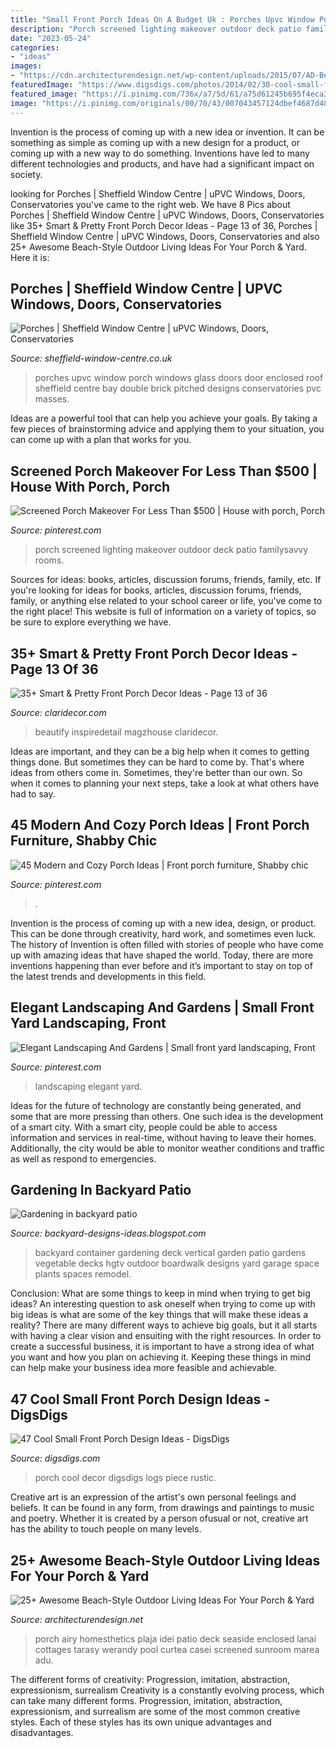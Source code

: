 ```yaml
---
title: "Small Front Porch Ideas On A Budget Uk : Porches Upvc Window Porch Windows Glass Doors Door Enclosed Roof Sheffield Centre Bay Double Brick Pitched Designs Conservatories Pvc Masses"
description: "Porch screened lighting makeover outdoor deck patio familysavvy rooms"
date: "2023-05-24"
categories:
- "ideas"
images:
- "https://cdn.architecturendesign.net/wp-content/uploads/2015/07/AD-Beach-Style-Outdoor-Living-Ideas-15.jpg"
featuredImage: "https://www.digsdigs.com/photos/2014/02/30-cool-small-front-porch-design-ideas-4.jpg"
featured_image: "https://i.pinimg.com/736x/a7/5d/61/a75d61245b695f4eca35893920b95ba2.jpg"
image: "https://i.pinimg.com/originals/00/70/43/007043457124dbef4687d4882279826c.jpg"
---
```



Invention is the process of coming up with a new idea or invention. It can be something as simple as coming up with a new design for a product, or coming up with a new way to do something. Inventions have led to many different technologies and products, and have had a significant impact on society.

	

		
looking for Porches | Sheffield Window Centre | uPVC Windows, Doors, Conservatories you've came to the right web. We have 8 Pics about Porches | Sheffield Window Centre | uPVC Windows, Doors, Conservatories like 35+ Smart &amp; Pretty Front Porch Decor Ideas - Page 13 of 36, Porches | Sheffield Window Centre | uPVC Windows, Doors, Conservatories and also 25+ Awesome Beach-Style Outdoor Living Ideas For Your Porch &amp; Yard. Here it is:
		
    
## Porches | Sheffield Window Centre | UPVC Windows, Doors, Conservatories

<img loading=lazy src="https://www.sheffield-window-centre.co.uk/assets/images/conservatories/Porches-3.jpg" onerror="this.onerror=null;this.src='https://tse2.mm.bing.net/th?id=OIP.3hfCkkjHpPMZboWz5P85OQHaJJ&amp;pid=15.1';" alt="Porches | Sheffield Window Centre | uPVC Windows, Doors, Conservatories">

_Source: sheffield-window-centre.co.uk_

>porches upvc window porch windows glass doors door enclosed roof sheffield centre bay double brick pitched designs conservatories pvc masses. 

	

Ideas are a powerful tool that can help you achieve your goals. By taking a few pieces of brainstorming advice and applying them to your situation, you can come up with a plan that works for you.

    
## Screened Porch Makeover For Less Than $500 | House With Porch, Porch

<img loading=lazy src="https://i.pinimg.com/originals/00/70/43/007043457124dbef4687d4882279826c.jpg" onerror="this.onerror=null;this.src='https://tse2.mm.bing.net/th?id=OIP.LOEdjVpjjLrc_DF8vjnktwHaNM&amp;pid=15.1';" alt="Screened Porch Makeover For Less Than $500 | House with porch, Porch">

_Source: pinterest.com_

>porch screened lighting makeover outdoor deck patio familysavvy rooms. 

	

Sources for ideas: books, articles, discussion forums, friends, family, etc.
If you're looking for ideas for books, articles, discussion forums, friends, family, or anything else related to your school career or life, you've come to the right place! This website is full of information on a variety of topics, so be sure to explore everything we have.

    
## 35+ Smart &amp; Pretty Front Porch Decor Ideas - Page 13 Of 36

<img loading=lazy src="http://claridecor.com/wp-content/uploads/2018/11/35-Smart-Pretty-Front-Porch-Decor-Ideas-13.jpg" onerror="this.onerror=null;this.src='https://tse4.mm.bing.net/th?id=OIP.IC5-U1nKgSjGNBh_ryziOwHaLH&amp;pid=15.1';" alt="35+ Smart &amp; Pretty Front Porch Decor Ideas - Page 13 of 36">

_Source: claridecor.com_

>beautify inspiredetail magzhouse claridecor. 

	

Ideas are important, and they can be a big help when it comes to getting things done. But sometimes they can be hard to come by. That's where ideas from others come in. Sometimes, they're better than our own. So when it comes to planning your next steps, take a look at what others have had to say.

    
## 45 Modern And Cozy Porch Ideas | Front Porch Furniture, Shabby Chic

<img loading=lazy src="https://i.pinimg.com/736x/a7/5d/61/a75d61245b695f4eca35893920b95ba2.jpg" onerror="this.onerror=null;this.src='https://tse2.mm.bing.net/th?id=OIP.RuB90YCrWbI9pmJTroR7ogHaJ3&amp;pid=15.1';" alt="45 Modern and Cozy Porch Ideas | Front porch furniture, Shabby chic">

_Source: pinterest.com_

>. 

	

Invention is the process of coming up with a new idea, design, or product. This can be done through creativity, hard work, and sometimes even luck. The history of Invention is often filled with stories of people who have come up with amazing ideas that have shaped the world. Today, there are more inventions happening than ever before and it’s important to stay on top of the latest trends and developments in this field.

    
## Elegant Landscaping And Gardens | Small Front Yard Landscaping, Front

<img loading=lazy src="https://i.pinimg.com/736x/d5/6b/59/d56b5974f3f6499607ebd3041b98c419.jpg" onerror="this.onerror=null;this.src='https://tse2.mm.bing.net/th?id=OIP.ofhcXEyVbuKwi00yZFoPoQHaJ6&amp;pid=15.1';" alt="Elegant Landscaping And Gardens | Small front yard landscaping, Front">

_Source: pinterest.com_

>landscaping elegant yard. 

	

Ideas for the future of technology are constantly being generated, and some that are more pressing than others. One such idea is the development of a smart city. With a smart city, people could be able to access information and services in real-time, without having to leave their homes. Additionally, the city would be able to monitor weather conditions and traffic as well as respond to emergencies.

    
## Gardening In Backyard Patio

<img loading=lazy src="https://2.bp.blogspot.com/-YTMoEW37Vqg/VEHbIXWBmWI/AAAAAAAAN4A/J_RcjD2RIcs/s1600/Backyard%2Bpatio%2Bgarden.jpg" onerror="this.onerror=null;this.src='https://tse1.mm.bing.net/th?id=OIP.az2UGydFu-83AcmMw4DMxAHaJ3&amp;pid=15.1';" alt="Gardening in backyard patio">

_Source: backyard-designs-ideas.blogspot.com_

>backyard container gardening deck vertical garden patio gardens vegetable decks hgtv outdoor boardwalk designs yard garage space plants spaces remodel. 

	

Conclusion: What are some things to keep in mind when trying to get big ideas?
An interesting question to ask oneself when trying to come up with big ideas is what are some of the key things that will make these ideas a reality? There are many different ways to achieve big goals, but it all starts with having a clear vision and ensuiting with the right resources. In order to create a successful business, it is important to have a strong idea of what you want and how you plan on achieving it. Keeping these things in mind can help make your business idea more feasible and achievable.

    
## 47 Cool Small Front Porch Design Ideas - DigsDigs

<img loading=lazy src="https://www.digsdigs.com/photos/2014/02/30-cool-small-front-porch-design-ideas-4.jpg" onerror="this.onerror=null;this.src='https://tse2.mm.bing.net/th?id=OIP.ZLEBqAVP3z-OFbc71NKzbgHaK4&amp;pid=15.1';" alt="47 Cool Small Front Porch Design Ideas - DigsDigs">

_Source: digsdigs.com_

>porch cool decor digsdigs logs piece rustic. 

	

Creative art is an expression of the artist's own personal feelings and beliefs. It can be found in any form, from drawings and paintings to music and poetry. Whether it is created by a person ofusual or not, creative art has the ability to touch people on many levels.

    
## 25+ Awesome Beach-Style Outdoor Living Ideas For Your Porch &amp; Yard

<img loading=lazy src="https://cdn.architecturendesign.net/wp-content/uploads/2015/07/AD-Beach-Style-Outdoor-Living-Ideas-15.jpg" onerror="this.onerror=null;this.src='https://tse1.mm.bing.net/th?id=OIP.E_o2y7k7lQwUjtJROY5mOQHaGO&amp;pid=15.1';" alt="25+ Awesome Beach-Style Outdoor Living Ideas For Your Porch &amp; Yard">

_Source: architecturendesign.net_

>porch airy homesthetics plaja idei patio deck seaside enclosed lanai cottages tarasy werandy pool curtea casei screened sunroom marea adu. 

	

The different forms of creativity: Progression, imitation, abstraction, expressionism, surrealism
Creativity is a constantly evolving process, which can take many different forms. Progression, imitation, abstraction, expressionism, and surrealism are some of the most common creative styles. Each of these styles has its own unique advantages and disadvantages.

